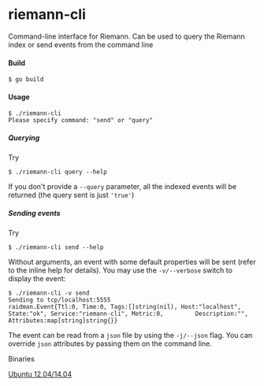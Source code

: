 # riemann-cli

Command-line interface for Riemann. Can be used to query the Riemann index or send events from the command line

#### Build

    $ go build
    
#### Usage

    $ ./riemann-cli 
    Please specify command: "send" or "query"

##### Querying

Try 

    $ ./riemann-cli query --help

If you don't provide a `--query` parameter, all the indexed events will be returned (the query sent is just `'true'`)
    
##### Sending events

Try

    $ ./riemann-cli send --help
    
Without arguments, an event with some default properties will be sent (refer to the inline help for details).
You may use the `-v/--verbose` switch to display the event:

    $ ./riemann-cli -v send
    Sending to tcp/localhost:5555
    raidman.Event{Ttl:0, Time:0, Tags:[]string(nil), Host:"localhost", State:"ok", Service:"riemann-cli", Metric:0,         Description:"", Attributes:map[string]string{}}

The event can be read from a `json` file by using the `-j/--json` flag. You can override `json` attributes by passing them on the command line.

Binaries

[Ubuntu 12.04/14.04](https://github.com/avalente/riemann-cli/raw/master/binaries/ubuntu-12_14/riemann-cli)
